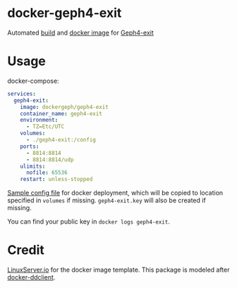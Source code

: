 # docker-geph4-exit
Automated [build](https://github.com/docker-geph/geph4-exit/releases) and [docker image](https://hub.docker.com/repository/docker/dockergeph/geph4-exit) for [Geph4-exit](https://github.com/geph-official/geph4-exit)

# Usage
docker-compose:
```yml
services:
  geph4-exit:
    image: dockergeph/geph4-exit
    container_name: geph4-exit
    environment:
      - TZ=Etc/UTC
    volumes:
      - ./geph4-exit:/config
    ports:
      - 8814:8814
      - 8814:8814/udp
    ulimits:
      nofile: 65536
    restart: unless-stopped
```

[Sample config file](https://github.com/docker-geph/geph4-exit/blob/main/root/default/geph4-exit.toml) for docker deployment, which will be copied to location specified in `volumes` if missing. `geph4-exit.key` will also be created if missing.

You can find your public key in `docker logs geph4-exit`.

# Credit
[LinuxServer.io](https://github.com/linuxserver) for the docker image template. This package is modeled after [docker-ddclient](https://github.com/linuxserver/docker-ddclient).
